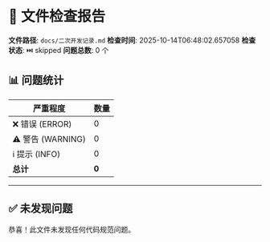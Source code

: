 # 📄 文件检查报告

**文件路径**: `docs/二次开发记录.md`
**检查时间**: 2025-10-14T06:48:02.657058
**检查状态**: ⏭️ skipped
**问题总数**: 0 个

## 📊 问题统计

| 严重程度 | 数量 |
|---------|------|
| ❌ 错误 (ERROR) | 0 |
| ⚠️ 警告 (WARNING) | 0 |
| ℹ️ 提示 (INFO) | 0 |
| **总计** | **0** |

---

## ✅ 未发现问题

恭喜！此文件未发现任何代码规范问题。

